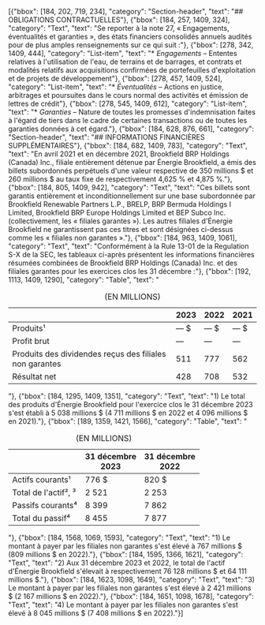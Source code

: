 [{"bbox": [184, 202, 719, 234], "category": "Section-header", "text": "## OBLIGATIONS CONTRACTUELLES"}, {"bbox": [184, 257, 1409, 324], "category": "Text", "text": "Se reporter à la note 27, « Engagements, éventualités et garanties », des états financiers consolidés annuels audités pour de plus amples renseignements sur ce qui suit :"}, {"bbox": [278, 342, 1409, 444], "category": "List-item", "text": "* *Engagements* – Ententes relatives à l'utilisation de l'eau, de terrains et de barrages, et contrats et modalités relatifs aux acquisitions confirmées de portefeuilles d'exploitation et de projets de développement"}, {"bbox": [278, 457, 1409, 524], "category": "List-item", "text": "* *Éventualités* – Actions en justice, arbitrages et poursuites dans le cours normal des activités et émission de lettres de crédit"}, {"bbox": [278, 545, 1409, 612], "category": "List-item", "text": "* *Garanties* – Nature de toutes les promesses d'indemnisation faites à l'égard de tiers dans le cadre de certaines transactions ou de toutes les garanties données à cet égard."}, {"bbox": [184, 628, 876, 661], "category": "Section-header", "text": "## INFORMATIONS FINANCIÈRES SUPPLÉMENTAIRES"}, {"bbox": [184, 682, 1409, 783], "category": "Text", "text": "En avril 2021 et en décembre 2021, Brookfield BRP Holdings (Canada) Inc., filiale entièrement détenue par Énergie Brookfield, a émis des billets subordonnés perpétuels d'une valeur respective de 350 millions $ et 260 millions $ au taux fixe de respectivement 4,625 % et 4,875 %."}, {"bbox": [184, 805, 1409, 942], "category": "Text", "text": "Ces billets sont garantis entièrement et inconditionnellement sur une base subordonnée par Brookfield Renewable Partners L.P., BRELP, BRP Bermuda Holdings I Limited, Brookfield BRP Europe Holdings Limited et BEP Subco Inc. (collectivement, les « filiales garantes »). Les autres filiales d'Énergie Brookfield ne garantissent pas ces titres et sont désignées ci-dessus comme les « filiales non garantes »."}, {"bbox": [184, 963, 1409, 1061], "category": "Text", "text": "Conformément à la Rule 13-01 de la Regulation S-X de la SEC, les tableaux ci-après présentent les informations financières résumées combinées de Brookfield BRP Holdings (Canada) Inc. et des filiales garantes pour les exercices clos les 31 décembre :"}, {"bbox": [192, 1113, 1409, 1290], "category": "Table", "text": "<table><caption>(EN MILLIONS)</caption><thead><tr><th></th><th>2023</th><th>2022</th><th>2021</th></tr></thead><tbody><tr><td>Produits¹</td><td>— $</td><td>— $</td><td>— $</td></tr><tr><td>Profit brut</td><td>—</td><td>—</td><td>—</td></tr><tr><td>Produits des dividendes reçus des filiales non garantes</td><td>511</td><td>777</td><td>562</td></tr><tr><td>Résultat net</td><td>428</td><td>708</td><td>532</td></tr></tbody></table>"}, {"bbox": [184, 1295, 1409, 1351], "category": "Text", "text": "1) Le total des produits d'Énergie Brookfield pour l'exercice clos le 31 décembre 2023 s'est établi à 5 038 millions $ (4 711 millions $ en 2022 et 4 096 millions $ en 2021)."}, {"bbox": [189, 1359, 1421, 1566], "category": "Table", "text": "<table><caption>(EN MILLIONS)</caption><thead><tr><th></th><th>31 décembre<br>2023</th><th>31 décembre<br>2022</th></tr></thead><tbody><tr><td>Actifs courants¹</td><td>776 $</td><td>820 $</td></tr><tr><td>Total de l'actif², ³</td><td>2 521</td><td>2 253</td></tr><tr><td>Passifs courants⁴</td><td>8 399</td><td>7 862</td></tr><tr><td>Total du passif⁴</td><td>8 455</td><td>7 877</td></tr></tbody></table>"}, {"bbox": [184, 1568, 1069, 1593], "category": "Text", "text": "1) Le montant à payer par les filiales non garantes s'est élevé à 767 millions $ (809 millions $ en 2022)."}, {"bbox": [184, 1595, 1366, 1621], "category": "Text", "text": "2) Aux 31 décembre 2023 et 2022, le total de l'actif d'Énergie Brookfield s'élevait à respectivement 76 128 millions $ et 64 111 millions $."}, {"bbox": [184, 1623, 1098, 1649], "category": "Text", "text": "3) Le montant à payer par les filiales non garantes s'est élevé à 2 421 millions $ (2 167 millions $ en 2022)."}, {"bbox": [184, 1651, 1098, 1678], "category": "Text", "text": "4) Le montant à payer par les filiales non garantes s'est élevé à 8 045 millions $ (7 408 millions $ en 2022)."}]